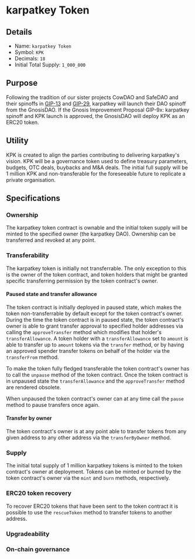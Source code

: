 # karpatkey Token

## Details

- Name: `karpatkey Token`
- Symbol: `KPK`
- Decimals: `18`
- Initial Total Supply: `1_000_000`

## Purpose

Following the tradition of our sister projects CowDAO and SafeDAO and their spinoffs in [GIP-13]() and [GIP-29](https://forum.gnosis.io/t/gip-29-spin-off-safedao-and-launch-safe-token/3476), karpatkey will launch their DAO spinoff from the GnosisDAO.
If the Gnosis Improvement Proposal GIP-9x: karpatkey spinoff and KPK launch is approved, the GnosisDAO will deploy KPK as an ERC20 token.

## Utility

KPK is created to align the parties contributing to delivering karpatkey's vision. KPK will be a governance token used to define treasury parameters, budgets, OTC deals, buybacks and M&A deals.
The initial full supply will be 1 million KPK and non-transferable for the foreseeable future to replicate a private organisation.

## Specifications

### Ownership

The karpatkey token contract is ownable and the initial token supply will be minted to the specified owner (the karpatkey DAO). Ownership can be transferred and revoked at any point.

### Transferability

The karpatkey token is initially not transferrable. The only exception to this is the owner of the token contract, and token holders that might be granted specific transferring permission by the token contract's owner.

#### Paused state and transfer allowance

The token contract is initially deployed in paused state, which makes the token non-transferrable by default except for the token contract's owner. During the time the token contract is in paused state, the token contract's owner is able to grant transfer approval to specified holder addresses via calling the `approveTransfer` method which modifies that holder's `transferAllowance`. A token holder with a `transferAllowance` set to `amount` is able to transfer up to `amount` tokens via the `transfer` method, or by having an approved spender transfer tokens on behalf of the holder via the `transferFrom` method.

To make the token fully fledged transferable the token contract's owner has to call the `unpause` method of the token contract. Once the token contract is in unpaused state the `transferAllowance` and the `approveTransfer` method are rendered obsolete.

When unpaused the token contract's owner can at any time call the `pause` method to pause transfers once again.

#### Transfer by owner

The token contract's owner is at any point able to transfer tokens from any given address to any other address via the `transferByOwner` method.

### Supply

The initial total supply of 1 million karpatkey tokens is minted to the token contract's owner at deployment. Tokens can be minted or burned by the token contract's owner via the `mint` and `burn` methods, respectively.

### ERC20 token recovery

To recover ERC20 tokens that have been sent to the token contract it is possible to use the `rescueToken` method to transfer tokens to another address.

### Upgradeability

### On-chain governance
